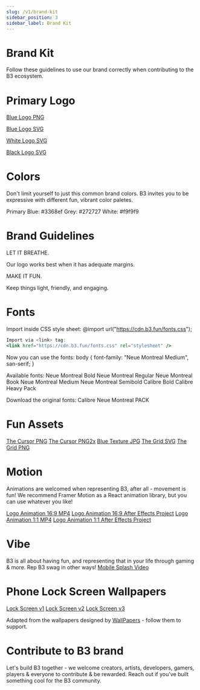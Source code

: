 ```yaml
---
slug: /v1/brand-kit
sidebar_position: 3
sidebar_label: Brand Kit
---
```


# Brand Kit

Follow these guidelines to use our brand correctly when contributing to the B3 ecosystem.

# Primary Logo
[Blue Logo PNG](assets/brand-kit/b3_logo@.png)

[Blue Logo SVG](assets/brand-kit/b3_logo.svg)

[White Logo SVG](assets/brand-kit/b3_logo_white.svg)

[Black Logo SVG](assets/brand-kit/b3_logo_black.svg)

# Colors

Don't limit yourself to just this common brand colors.  B3 invites you to be expressive with different fun, vibrant color paletes.

Primary Blue: #3368ef
Grey: #272727
White: #f9f9f9

# Brand Guidelines

LET IT BREATHE.

Our logo works best when it has adequate margins.

MAKE IT FUN.

Keep things light, friendly, and engaging.

# Fonts

Import inside CSS style sheet:
@import url("https://cdn.b3.fun/fonts.css");

```jsx
Import via <link> tag:
<link href="https://cdn.b3.fun/fonts.css" rel="stylesheet" />
```

Now you can use the fonts:
body { font-family: "Neue Montreal Medium", san-serif; }

Available fonts:
Neue Montreal Bold
Neue Montreal Regular
Neue Montreal Book
Neue Montreal Medium
Neue Montreal Semibold
Calibre Bold
Calibre Heavy
Pack

Download the original fonts:
Calibre
Neue Montreal
PACK

# Fun Assets

[The Cursor PNG](assets/brand-kit/cursor.png)
[The Cursor PNG2x](assets/brand-kit/cursor@2x.png)
[Blue Texture JPG](assets/brand-kit/b3-bg-texture.jpg)
[The Grid SVG](assets/brand-kit/b3_grid.svg)
[The Grid PNG](assets/brand-kit/b3_grid.png)

# Motion

Animations are welcomed when representing B3, after all - movement is fun!
We recommend Framer Motion as a React animation library, but you can use whatever you like!

[Logo Animation 16:9 MP4](assets/brand-kit/b3-logo-animation-wide.mp4)
[Logo Animation 16:9 After Effects Project](assets/brand-kit/b3-logo-animation-after-effects-project-wide.zip)
[Logo Animation 1:1 MP4](assets/brand-kit/b3-logo-animation-square.mp4)
[Logo Animation 1:1 After Effects Project](assets/brand-kit/b3-logo-animation-after-effects-project-square.zip)

# Vibe

B3 is all about having fun, and representing that in your life through gaming & more. Rep B3 swag in other ways!
[Mobile Splash Video](assets/brand-kit/mobile-splash.mp4)

# Phone Lock Screen Wallpapers
[Lock Screen v1](assets/brand-kit/b3-iphone-wallpaper-v1.png)
[Lock Screen v2](assets/brand-kit/b3-iphone-wallpaper-v2.png)
[Lock Screen v3](assets/brand-kit/b3-iphone-wallpaper-v3.png)

Adapted from the wallpapers designed by [WallPapers](https://twitter.com/Papers_app) - follow them to support.

# Contribute to B3 brand

Let's build B3 together - we welcome creators, artists, developers, gamers, players & everyone to contribute & be rewarded. Reach out if you've built something cool for the B3 community.